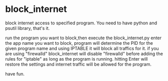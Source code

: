 # block_internet
block internet access to specified program.
You need to have python and psutil library, that's it.

run the program you want to block,then execute the block_internet.py enter the app name you want to block, program will determine the PID for the given program name and using IPTABLE it will block all traffics for it.
if you are using "firewalld" block_internet will disable "firewalld" before adding the rules for "iptable" as long as the program is running. hitting Enter will restore the settings and internet traffic will be allowed for the program.

have fun.
